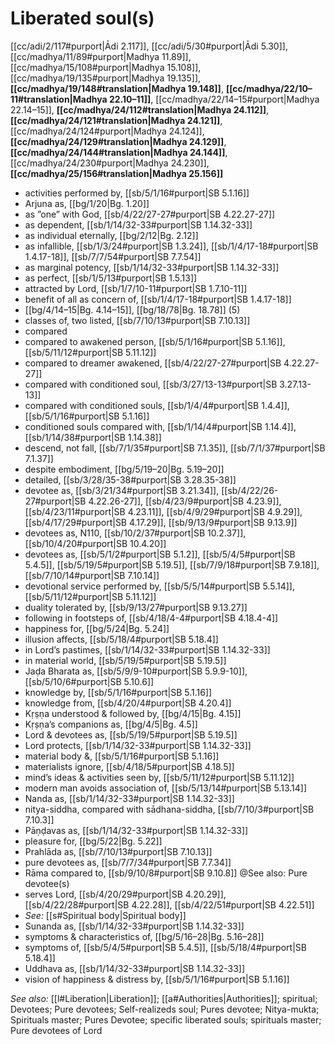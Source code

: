 # Liberated soul(s)

[[cc/adi/2/117#purport|Ādi 2.117]], [[cc/adi/5/30#purport|Ādi 5.30]], [[cc/madhya/11/89#purport|Madhya 11.89]], [[cc/madhya/15/108#purport|Madhya 15.108]], [[cc/madhya/19/135#purport|Madhya 19.135]], **[[cc/madhya/19/148#translation|Madhya 19.148]]**, **[[cc/madhya/22/10–11#translation|Madhya 22.10–11]]**, [[cc/madhya/22/14–15#purport|Madhya 22.14–15]], **[[cc/madhya/24/112#translation|Madhya 24.112]]**, **[[cc/madhya/24/121#translation|Madhya 24.121]]**, [[cc/madhya/24/124#purport|Madhya 24.124]], **[[cc/madhya/24/129#translation|Madhya 24.129]]**, **[[cc/madhya/24/144#translation|Madhya 24.144]]**, [[cc/madhya/24/230#purport|Madhya 24.230]], **[[cc/madhya/25/156#translation|Madhya 25.156]]**

* activities performed by, [[sb/5/1/16#purport|SB 5.1.16]]
* Arjuna as, [[bg/1/20|Bg. 1.20]]
* as ”one” with God, [[sb/4/22/27-27#purport|SB 4.22.27-27]]
* as dependent, [[sb/1/14/32-33#purport|SB 1.14.32-33]]
* as individual eternally, [[bg/2/12|Bg. 2.12]]
* as infallible, [[sb/1/3/24#purport|SB 1.3.24]], [[sb/1/4/17-18#purport|SB 1.4.17-18]], [[sb/7/7/54#purport|SB 7.7.54]]
* as marginal potency, [[sb/1/14/32-33#purport|SB 1.14.32-33]]
* as perfect, [[sb/1/5/13#purport|SB 1.5.13]]
* attracted by Lord, [[sb/1/7/10-11#purport|SB 1.7.10-11]]
* benefit of all as concern of, [[sb/1/4/17-18#purport|SB 1.4.17-18]]
*  [[bg/4/14–15|Bg. 4.14–15]], [[bg/18/78|Bg. 18.78]] (5)
* classes of, two listed, [[sb/7/10/13#purport|SB 7.10.13]]
* compared 
* compared to awakened person, [[sb/5/1/16#purport|SB 5.1.16]], [[sb/5/11/12#purport|SB 5.11.12]]
* compared to dreamer awakened, [[sb/4/22/27-27#purport|SB 4.22.27-27]]
* compared with conditioned soul, [[sb/3/27/13-13#purport|SB 3.27.13-13]]
* compared with conditioned souls, [[sb/1/4/4#purport|SB 1.4.4]], [[sb/5/1/16#purport|SB 5.1.16]]
* conditioned souls compared with, [[sb/1/14/4#purport|SB 1.14.4]], [[sb/1/14/38#purport|SB 1.14.38]]
* descend, not fall, [[sb/7/1/35#purport|SB 7.1.35]], [[sb/7/1/37#purport|SB 7.1.37]]
* despite embodiment, [[bg/5/19–20|Bg. 5.19–20]]
* detailed, [[sb/3/28/35-38#purport|SB 3.28.35-38]]
* devotee as, [[sb/3/21/34#purport|SB 3.21.34]], [[sb/4/22/26-27#purport|SB 4.22.26-27]], [[sb/4/23/9#purport|SB 4.23.9]], [[sb/4/23/11#purport|SB 4.23.11]], [[sb/4/9/29#purport|SB 4.9.29]], [[sb/4/17/29#purport|SB 4.17.29]], [[sb/9/13/9#purport|SB 9.13.9]]
* devotees as, N110, [[sb/10/2/37#purport|SB 10.2.37]], [[sb/10/4/20#purport|SB 10.4.20]]
* devotees as, [[sb/5/1/2#purport|SB 5.1.2]], [[sb/5/4/5#purport|SB 5.4.5]], [[sb/5/19/5#purport|SB 5.19.5]], [[sb/7/9/18#purport|SB 7.9.18]], [[sb/7/10/14#purport|SB 7.10.14]]
* devotional service performed by, [[sb/5/5/14#purport|SB 5.5.14]], [[sb/5/11/12#purport|SB 5.11.12]]
* duality tolerated by, [[sb/9/13/27#purport|SB 9.13.27]]
* following in footsteps of, [[sb/4/18/4-4#purport|SB 4.18.4-4]]
* happiness for, [[bg/5/24|Bg. 5.24]]
* illusion affects, [[sb/5/18/4#purport|SB 5.18.4]]
* in Lord’s pastimes, [[sb/1/14/32-33#purport|SB 1.14.32-33]]
* in material world, [[sb/5/19/5#purport|SB 5.19.5]]
* Jaḍa Bharata as, [[sb/5/9/9-10#purport|SB 5.9.9-10]], [[sb/5/10/6#purport|SB 5.10.6]]
* knowledge by, [[sb/5/1/16#purport|SB 5.1.16]]
* knowledge from, [[sb/4/20/4#purport|SB 4.20.4]]
* Kṛṣṇa understood & followed by, [[bg/4/15|Bg. 4.15]]
* Kṛṣṇa’s companions as, [[bg/4/5|Bg. 4.5]]
* Lord & devotees as, [[sb/5/19/5#purport|SB 5.19.5]]
* Lord protects, [[sb/1/14/32-33#purport|SB 1.14.32-33]]
* material body &, [[sb/5/1/16#purport|SB 5.1.16]]
* materialists ignore, [[sb/4/18/5#purport|SB 4.18.5]]
* mind’s ideas & activities seen by, [[sb/5/11/12#purport|SB 5.11.12]]
* modern man avoids association of, [[sb/5/13/14#purport|SB 5.13.14]]
* Nanda as, [[sb/1/14/32-33#purport|SB 1.14.32-33]]
* nitya-siddha, compared with sādhana-siddha, [[sb/7/10/3#purport|SB 7.10.3]]
* Pāṇḍavas as, [[sb/1/14/32-33#purport|SB 1.14.32-33]]
* pleasure for, [[bg/5/22|Bg. 5.22]]
* Prahlāda as, [[sb/7/10/13#purport|SB 7.10.13]]
* pure devotees as, [[sb/7/7/34#purport|SB 7.7.34]]
* Rāma compared to, [[sb/9/10/8#purport|SB 9.10.8]] @See also: Pure devotee(s)
* serves Lord, [[sb/4/20/29#purport|SB 4.20.29]], [[sb/4/22/28#purport|SB 4.22.28]], [[sb/4/22/51#purport|SB 4.22.51]]
* *See:* [[s#Spiritual body|Spiritual body]] 
* Sunanda as, [[sb/1/14/32-33#purport|SB 1.14.32-33]]
* symptoms & characteristics of, [[bg/5/16–28|Bg. 5.16–28]]
* symptoms of, [[sb/5/4/5#purport|SB 5.4.5]], [[sb/5/18/4#purport|SB 5.18.4]]
* Uddhava as, [[sb/1/14/32-33#purport|SB 1.14.32-33]]
* vision of happiness & distress by, [[sb/5/1/16#purport|SB 5.1.16]]

*See also:* [[l#Liberation|Liberation]]; [[a#Authorities|Authorities]]; spiritual; Devotees; Pure devotees; Self-realizeds soul; Pures devotee; Nitya-mukta; Spirituals master; Pures Devotee; specific liberated souls; spirituals master; Pure devotees of Lord
